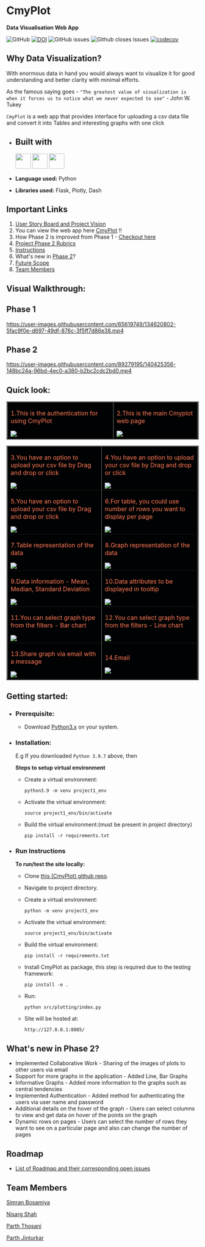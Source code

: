 # CmyPlot  
**Data Visualisation Web App**  
  


![GitHub](https://img.shields.io/github/license/thosaniparth/Cmyplot)
[![DOI](https://zenodo.org/badge/418669581.svg)](https://zenodo.org/badge/latestdoi/418669581)
![GitHub issues](https://img.shields.io/github/issues-raw/thosaniparth/Cmyplot)
![Github closes issues](https://img.shields.io/github/issues-closed-raw/thosaniparth/Cmyplot)
[![codecov](https://codecov.io/gh/thosaniparth/CmyPlot/branch/main/graph/badge.svg?token=MFMBV2TFF3)](https://codecov.io/gh/thosaniparth/CmyPlot)

## Why Data Visualization?

With enormous data in hand you would always want to visualize it for good understanding and better clarity with minimal efforts. 

As the famous saying goes - `"The greatest value of visualization is when it forces us to notice what we never expected to see"` - John W. Tukey

`CmyPlot` is a web app that provides interface for uploading a csv data file and convert it into Tables and interesting graphs with one click

- ## Built with

  <img src="https://cdn.jsdelivr.net/gh/devicons/devicon/icons/python/python-original.svg" width="40" height="40" />
  <img src="docs/images/custom_icons/plotly_icon.png" width="40" height="40"/>
  <img src = "https://cdn.jsdelivr.net/gh/devicons/devicon/icons/flask/flask-original.svg" width="40" height="40"/>

- **Language used:** Python
- **Libraries used:** Flask, Plotly, Dash

## Important Links
1. [User Story Board and Project Vision](https://github.com/thosaniparth/CmyPlot/wiki/User-Story-Board-and-Project-Vision)
2. You can view the web app here [CmyPlot](https://cmyplot-seproject.herokuapp.com) !!
3. How Phase 2 is improved from Phase 1 - [Checkout here](https://github.com/thosaniparth/CmyPlot/blob/main/docs/SE%20Phase%202%20-%20How%20this%20version%20improves%20on%20the%20older%20version.pdf)
4. [Project Phase 2 Rubrics](https://github.com/thosaniparth/CmyPlot/blob/main/proj2rubric.md)
5. [Instructions](#Instructions)
6. What's new in [Phase 2](#Phase2)?
7. [Future Scope](#FutureScope)
8. [Team Members](#TeamMember)

## Visual Walkthrough: 

## Phase 1
https://user-images.githubusercontent.com/65619749/134620802-5fac9f0e-d697-49df-876c-3f5ff7d86e38.mp4

## Phase 2
https://user-images.githubusercontent.com/89279195/140425356-148bc24a-96bd-4ec0-a380-b2bc2cdc2bd0.mp4


## Quick look:

<table border="2" bordercolorlight="#b9dcff" bordercolordark="#006fdd">

  <tr style="background: #010203 ">
    <td valign="left"> 
      <p style="color: #FF7A59"> 1.This is the authentication for using CmyPlot 
      </p>
      <a href="./docs/images/authentication_usr_pwd.png"> 
        <img src="./docs/images/authentication_usr_pwd.png" >      
      </a>
    </td>
    <td valign="left"> 
      <p style="color: #FF7A59"> 2.This is the main Cmyplot web page
      </p>
      <a href="./docs/images/home_page.png">
        <img src="./docs/images/home_page.png"> 
      </a>
    </td>
  </tr>

<table border="2" bordercolorlight="#b9dcff" bordercolordark="#006fdd">

  <tr style="background: #010203 ">
    <td valign="left"> 
      <p style="color: #FF7A59"> 3.You have an option to upload your csv file 
        by Drag and drop or click 
      </p>
      <a href="./docs/images/pre_upload.png"> 
        <img src="./docs/images/pre_upload.png" >      
      </a>
    </td>
    <td valign="left"> 
      <p style="color: #FF7A59"> 4.You have an option to upload your csv file 
        by Drag and drop or click
      </p>
      <a href="./docs/images/post_upload.png">
        <img src="./docs/images/post_upload.png"> 
      </a>
    </td>
  </tr>
  
  <tr style="background: #010203;"> 
    <td valign="left">
      <p style="color: #FF7A59"> 5.You have an option to upload your csv file 
        by Drag and drop or click
      </p>  
      <a href="./docs/images/table.png">
        <img src="./docs/images/table.png">    
      </a>
    </td>
    <td valign="left"> 
      <p style="color: #FF7A59"> 6.For table, you could use 
      number of rows you want to display per page
      </p>
      <a href="./docs/images/row_count_table.png">
        <img src="./docs/images/row_count_table.png">          
      </a>
    </td>

  </tr> 
  
  <tr style="background: #010203;"> 
    <td valign="left">
     <p style="color: #FF7A59"> 7.Table representation of the data
      </p>
     <a href="./docs/images/table_filtered.png">
        <img src="./docs/images/table_filtered.png"> 
      </a> 
    </td> 
    <td valign="left">
     <p style="color: #FF7A59"> 8.Graph representation of the data
      </p>
     <a href="./docs/images/graph_filled.png">
        <img src="./docs/images/graph_filled.png"> 
      </a> 
    </td> 
  </tr> 
  
  <tr style="background: #010203;"> 
    <td valign="left">
     <p style="color: #FF7A59"> 9.Data information - Mean, Median, Standard Deviation
      </p>
     <a href="./docs/images/graph_information.png">
        <img src="./docs/images/graph_information.png"> 
      </a> 
    </td> 
    <td valign="left">
     <p style="color: #FF7A59"> 10.Data attributes to be displayed in tooltip
      </p>
     <a href="./docs/images/hover_options.png">
        <img src="./docs/images/hover_options.png"> 
      </a> 
    </td> 
  </tr> 
  
  <tr style="background: #010203;"> 
    <td valign="left">
     <p style="color: #FF7A59"> 11.You can select graph type from the filters - Bar chart
      </p>
     <a href="./docs/images/barchart.png">
        <img src="./docs/images/barchart.png"> 
      </a> 
    </td> 
    <td valign="left">
     <p style="color: #FF7A59"> 12.You can select graph type from the filters - Line chart
      </p>
     <a href="./docs/images/linechart.png">
        <img src="./docs/images/linechart.png"> 
      </a> 
    </td> 
  </tr> 
  
  <tr style="background: #010203;"> 
    <td valign="left">
     <p style="color: #FF7A59"> 13.Share graph via email with a message
      </p>
     <a href="./docs/images/email.jpg">
        <img src="./docs/images/email.jpg"> 
      </a> 
    </td> 
    <td valign="left">
     <p style="color: #FF7A59"> 14.Email
      </p>
     <a href="./docs/images/share_graph.png">
        <img src="./docs/images/share_graph.png"> 
      </a> 
    </td> 
  </tr> 


  <!-- <tr style="background: #010203;"> 
    <td valign = "center">
      <a href="./docs/images/graph_filled.png">
        <img src="./docs/images/graph_filled.png"> 
      </a>
    </td>
    
  </tr>  -->
 </table>
   
## Getting started:

  - ### Prerequisite: 
      - Download [Python3.x](https://www.python.org/downloads/) on your system.

   - ### Installation:
      E.g If you downloaded `Python 3.9.7` above, then

      **Steps to setup virtual environment**
     - Create a virtual environment:

        `python3.9 -m venv project1_env`
    
     - Activate the virtual environment: 

        `source project1_env/bin/activate`
    
     - Build the virtual environment:(must be present in project directory)

        `pip install -r requirements.txt`

  - ### Run Instructions <a name="Instructions">

     **To run/test the site locally:**

     - Clone [this (CmyPlot) github repo](https://github.com/thosaniparth/CmyPlot).

     - Navigate to project directory.

     - Create a virtual environment:

        `python -m venv project1_env`
    
     - Activate the virtual environment: 

        `source project1_env/bin/activate`
    
     - Build the virtual environment:

        `pip install -r requirements.txt`

     - Install CmyPlot as package, this step is required due to the testing framework:

        `pip install -e .`
  
     - Run:
     
        `python src/plotting/index.py`

     - Site will be hosted at:
     
        `http://127.0.0.1:8085/`
       
## What's new in Phase 2? <a name="Phase2">
  - Implemented Collaborative Work - Sharing of the images of plots to other users via email
  - Support for more graphs in the application - Added Line, Bar Graphs
  - Informative Graphs - Added more information to the graphs such as central tendencies 
  - Implemented Authentication - Added method for authenticating the users via user name and password
  - Additional details on the hover of the graph - Users can select columns to view and get data on hover of the points on the graph
  - Dynamic rows on pages - Users can select the number of rows they want to see on a particular page and also can change the number of pages
  ## Roadmap <a name="FutureScope">
   - [List of Roadmap and their corresponding open issues](https://github.com/thosaniparth/CmyPlot/issues/21)
       
## Team Members <a name="TeamMember"></a>
[Simran Bosamiya](https://github.com/BosamiyaSimran)

[Nisarg Shah](https://github.com/freakNewton)

[Parth Thosani](https://github.com/thosaniparth)
  
[Parth Jinturkar](https://github.com/ParthJinturkar)


